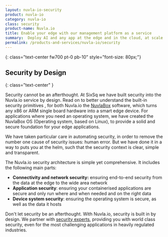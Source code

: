 ```yaml
---
layout: nuvla-io-security
product: nuvla-io
category: nuvla-io
class: security
product-name: Nuvla.io
title: Enable your edge with our management platform as a service
summary:  Deploy AI and any app at the edge and in the cloud, at scale.
permalink: /products-and-services/nuvla-io/security
---
```


<i class="fad fa-lock-alt" style="color: #9B1313;"></i>
{: class="text-center fw700 pt-0 pb-10" style="font-size: 80px;"}

## Security by Design
{: class="text-center" }

Security cannot be an afterthought. At SixSq we have built security into the Nuvla.io service by design. Read on to better understand the built-in security primitives , for both Nuvla.io the [NuvlaBox](/products-and-services/nuvlabox/overview) software, which turns any x86 or ARM single board hardware into a smart edge device.  For applications where you need an operating system, we have created the NuvlaBox OS (Operating system, based on Linux), to provide a solid and secure foundation for your edge applications.

We have taken particular care in automating security, in order to remove the number one cause of security issues: human error. But we have done it in a way to puts you at the helm, such that the security context is clear, simple and transparent.

The Nuvla.io security architecture is simple yet comprehensive. It includes the following main parts:

* <i class="fad fa-check"></i> **Connectivity and network security:** ensuring end-to-end security from the data at the edge to the wide area network
* <i class="fad fa-check"></i> **Application security**: ensuring your containerised applications are secure and only run where and when needed and on the right data
* <i class="fad fa-check"></i> **Device system security**: ensuring the operating system is secure, as well as the data it hosts

Don't let security be an afterthought. With Nuvla.io, security is built in by design. We partner with [security experts](/about/partners), providing you with world class security, even for the most challenging applications in heavily regulated industries.
